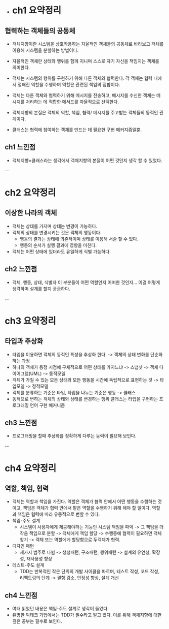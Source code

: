 - # ch1 요약정리

## 협력하는 객체들의 공동체
- 객체지향이란 시스템을 상호작용하는 자율적인 객체들의 공동체로 바라보고 객체를 이용해 시스템을 분할하는 방법이다.
- 자율적인 객체란 상태와 행위를 함께 지니며 스스로 자기 자신을 책임지는 객체를 의미한다.
- 객체는 시스템의 행위를 구현하기 위해 다른 객체와 협력한다. 각 객체는 협력 내에서 정해진 역할을 수행하며 역할은 관련된 책임의 집합이다.
- 객체는 다른 객체와 협력하기 위해 메시지를 전송하고, 메시지를 수신한 객체는 메시지를 처리하는 데 적합한 메서드를 자율적으로 선택한다.

- 객체지향의 본질은 객체의 역할, 책임, 협력/ 메시지를 주고받는 객체들의 동적인 관계이다. 
- 클래스는 협력에 참여하는 객체를 만드는 데 필요한 구현 메커지즘일뿐.
## ch1 느낀점
- 객체지향=클래스라는 생각에서 객체지향의 본질이 어떤 것인지 생각 할 수 있었다. 

--

# ch2 요약정리

## 이상한 나라의 객체
- 객체는 상태를 가지며 상태는 변경이 가능하다.
- 객체의 상태를 변경시키는 것은 객체의 행동이다.
  - 행동의 결과는 상태에 의존적이며 상태를 이용해 서술 할 수 있다.
  - 행동의 순서가 실행 결과에 영향을 미친다.
- 객체는 어떤 상태에 있더라도 유일하게 식별 가능하다.
## ch2 느낀점
- 객체, 행동, 상태, 식별자 이 부분들이 어떤 역할인지 어떠한 것인지... 이걸 어떻게 생각하며 설계를 할지 궁금하다.

--

# ch3 요약정리

## 타입과 추상화
- 타입을 이용하면 객체의 동적인 특성을 추상화 한다. -> 객체의 상태 변화를 단순화 하는 과정
- 하나의 객체가 틍정 시점에 구체적으로 어떤 상태를 가지느냐 -> 스냅샷 -> 객체 다이어그램(UML) -> 동적모델
- 객체가 가질 수 있는 모든 상태와 모든 행동을 시간에 독립적으로 표현하는 것 -> 타입모델 -> 정적모델
- 객체를 분류하는 기준은 타입, 타입을 나누는 기준은 행동 -> 클래스
- 동적으로 변하는 객체의 상태와 상태를 변경하는 행위 클래스는 타입을 구현하는 프로그래밍 언어 구현 메커니즘
## ch3 느낀점
- 프로그래밍을 할때 추상화를 정확하게 다루는 능력이 필요해 보인다.

--

# ch4 요약정리

## 역할, 책임, 협력
- 객체는 역할과 책임을 가진다. 역할은 객체가 협력 안에서 어떤 행동을 수행하는 것이고, 책임은 객체가 협력 안에서 맡은 역할을 수행하기 위해 해야 할 일이다. 역할과 책임은 협력에 따라 유동적으로 변할 수 있다.
- 책임-주도 설계
  - 시스템이 사용자에게 제공해야하는 기능인 시스템 책임을 파악 -> 그 책임을 더 작음 책임으로 분할 -> 객체에게 책임 할당 -> 수행중에 협력이 필요하면 객체 찾기 -> 객체 또는 역할에게 할당함으로 두객체가 협력.
- 디자인 패턴 
  - 세가지 범주로 나뉨 -> 생성패턴, 구조패턴, 행위패턴 -> 설계의 유연성, 확장성, 재사용성 향상
- 테스트-주도 설계
  - TDD는 반복적인 작은 단위의 개발 사이클을 따르며, 테스트 작성, 코드 작성, 리팩토링의 단계 -> 결함 감소, 안정성 향상, 설계 개선
## ch4 느낀점
- 여태 읽었던 내용은 책임-주도 설계로 생각이 들었다.
- 유명한 빅테크 기업에서는 TDD가 필수라고 알고 있다. 이를 위해 객체지향에 대한 깊은 공부는 필수로 보인다.


